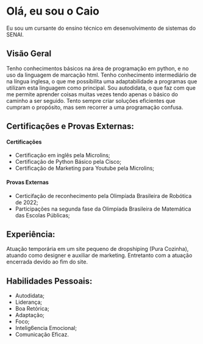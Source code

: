 # Olá, eu sou o Caio
Eu sou um cursante do ensino técnico em desenvolvimento de sistemas do SENAI.

## Visão Geral
Tenho conhecimentos básicos na área de programação em python, e no uso da linguagem de marcação html. Tenho conhecimento intermediário de na língua inglesa, o que me possibilita uma adaptabilidade a programas que utilizam esta linguagem como principal. Sou autodidata, o que faz com que me permite aprender coisas muitas vezes tendo apenas o básico do caminho a ser seguido. Tento sempre criar soluções eficientes que cumpram o propósito, mas sem recorrer a uma programação confusa.

## Certificações e Provas Externas:
#### Certificações
* Certificação em inglês pela Microlins;
* Certificação de Python Básico pela Cisco;
* Certificação de Marketing para Youtube pela Microlins;
#### Provas Externas
* Certicifação de reconhecimento pela Olimpíada Brasileira de Robótica de 2022;
* Participações na segunda fase da Olimpíada Brasileira de Matemática das Escolas Públicas;

## Experiência:
Atuação temporária em um site pequeno de dropshiping (Pura Cozinha), atuando como designer e auxiliar de marketing. Entretanto com a atuação encerrada devido ao fim do site.

## Habilidades Pessoais:
* Autodidata;
* Liderança;
* Boa Retórica;
* Adaptação;
* Foco;
* Intelig6encia Emocional;
* Comunicação Eficaz.
